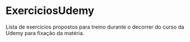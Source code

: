 # ExerciciosUdemy
Lista de exercicios propostos para treino durante o decorrer do curso da Udemy para fixação da matéria.
